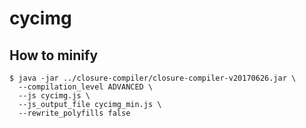 # cycimg

## How to minify
```shell-session
$ java -jar ../closure-compiler/closure-compiler-v20170626.jar \
  --compilation_level ADVANCED \
  --js cycimg.js \
  --js_output_file cycimg_min.js \
  --rewrite_polyfills false
  ```
